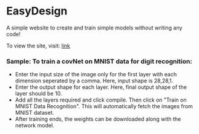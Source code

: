 # EasyDesign
A simple website to create and train simple models without writing any code!

To view the site, visit: [link](https://pavi114.github.io/EasyDesign/)

### Sample: To train a covNet on MNIST data for digit recognition:

* Enter the input size of the image only for the first layer with each dimension seperated by a comma. 
  Here, input shape is 28,28,1.
* Enter the output shape for each layer. Here, final output shape of the layer should be 10. 
* Add all the layers required and click compile. Then click on "Train on MNIST Data Recognition". 
  This will automatically fetch the images from MNIST dataset.
* After training ends, the weights can be downloaded along with the network model.
